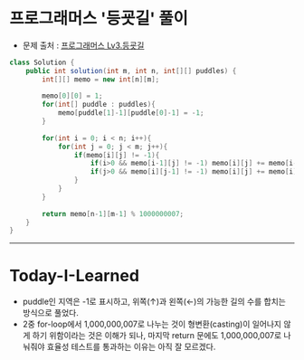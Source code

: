 # 프로그래머스 '등굣길' 풀이

* 문제 출처 : [프로그래머스 Lv3.등굣길](https://programmers.co.kr/learn/courses/30/lessons/42898)

```java
class Solution {
    public int solution(int m, int n, int[][] puddles) {
        int[][] memo = new int[n][m];
        
        memo[0][0] = 1;
        for(int[] puddle : puddles){
            memo[puddle[1]-1][puddle[0]-1] = -1;
        }
        
        for(int i = 0; i < n; i++){
            for(int j = 0; j < m; j++){
                if(memo[i][j] != -1){
                    if(i>0 && memo[i-1][j] != -1) memo[i][j] += memo[i-1][j] % 1000000007;
                    if(j>0 && memo[i][j-1] != -1) memo[i][j] += memo[i][j-1] % 1000000007;
                }
            }
        }
        
        return memo[n-1][m-1] % 1000000007;
    }
}
```
***
# Today-I-Learned
* puddle인 지역은 -1로 표시하고, 위쪽(↑)과 왼쪽(←)의 가능한 길의 수를 합치는 방식으로 풀었다.   
* 2중 for-loop에서 1,000,000,007로 나누는 것이 형변환(casting)이 일어나지 않게 하기 위함이라는 것은 이해가 되나, 마지막 return 문에도 1,000,000,007로 나눠줘야 효율성 테스트를 통과하는 이유는 아직 잘 모르겠다.

    
              